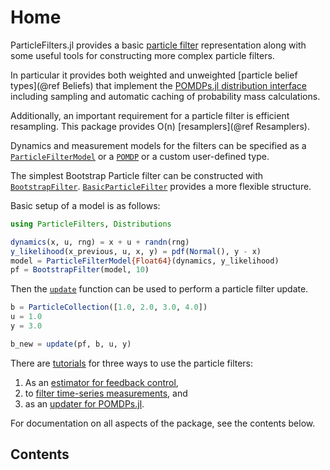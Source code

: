 # Home

ParticleFilters.jl provides a basic [particle filter](https://en.wikipedia.org/wiki/Particle_filter) representation along with some useful tools for constructing more complex particle filters.

In particular it provides both weighted and unweighted [particle belief types](@ref Beliefs) that implement the [POMDPs.jl distribution interface](http://juliapomdp.github.io/POMDPs.jl/latest/interfaces.html#Distributions-1) including sampling and automatic caching of probability mass calculations.

Additionally, an important requirement for a particle filter is efficient resampling. This package provides O(n) [resamplers](@ref Resamplers).

Dynamics and measurement models for the filters can be specified as a [`ParticleFilterModel`](@ref) or a [`POMDP`](https://github.com/JuliaPOMDP/POMDPs.jl) or a custom user-defined type.

The simplest Bootstrap Particle filter can be constructed with [`BootstrapFilter`](@ref). [`BasicParticleFilter`](@ref) provides a more flexible structure.

Basic setup of a model is as follows:
```julia
using ParticleFilters, Distributions

dynamics(x, u, rng) = x + u + randn(rng)
y_likelihood(x_previous, u, x, y) = pdf(Normal(), y - x)
model = ParticleFilterModel{Float64}(dynamics, y_likelihood)
pf = BootstrapFilter(model, 10)
```
Then the [`update`](@ref) function can be used to perform a particle filter update.
```julia
b = ParticleCollection([1.0, 2.0, 3.0, 4.0])
u = 1.0
y = 3.0

b_new = update(pf, b, u, y)
```

There are [tutorials](./notebooks) for three ways to use the particle filters:
1. As an [estimator for feedback control](./notebooks/Using-a-Particle-Filter-for-Feedback-Control.html),
2. to [filter time-series measurements](./notebooks/Filtering-a-Trajectory-or-Data-Series.html), and
3. as an [updater for POMDPs.jl](./notebooks/Using-a-Particle-Filter-with-POMDPs-jl.html).

For documentation on all aspects of the package, see the contents below.

## Contents

```@contents
```
